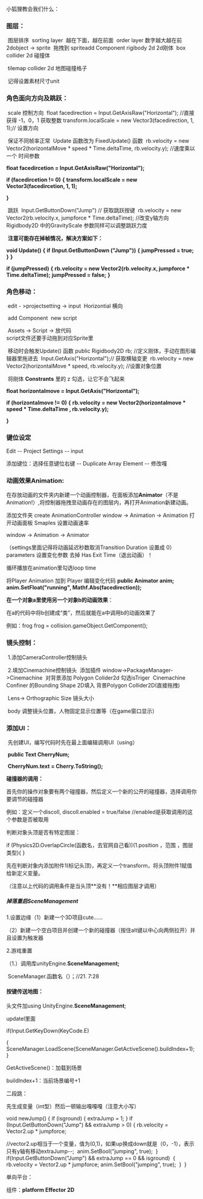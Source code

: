 小狐狸教会我们什么：

### 图层：

​	图层排序
​	sorting layer
​	越在下面，越在前面
​	order layer  数字越大越在前2dobject -> sprite
​	拖拽到 spriteadd Component	
​	rigibody 2d     2d刚体
​	box collider 2d  碰撞体

​	tilemap collider 2d 地图碰撞格子

​	记得设置素材尺寸unit

### 	角色面向方向及跳跃：

​	scale 控制方向
​	float facedirection = Input.GetAxisRaw("Horizontal"); //直接获得  -1，0，1  获取整数
​	transform.localScale = new Vector3(facedirection, 1, 1);// 设置方向	

​	保证不同帧率正常
​	Update 函数改为 FixedUpdate() 函数
​	rb.velocity = new Vector2(horizontalMove * speed * Time.deltaTime, rb.velocity.y); //速度乘以一个	时间参数

 **float facedircetion = Input.GetAxisRaw("Horizontal");** 

 **if (facedircetion != 0)**
        **{**
            **transform.localScale = new Vector3(facedircetion, 1, 1);** 

 **}**

​	跳跃
​	Input.GetButtonDown("Jump")  // 获取跳跃按键
​	rb.velocity = new Vector2(rb.velocity.x, jumpforce * Time.deltaTime); //改变y轴方向
​	Rigidbody2D 中的GravityScale 参数同样可以调整跳跃力度

​	**注意可能存在掉帧情况，解决方案如下：**

 **void Update()**
    **{**
        **if (Input.GetButtonDown ("Jump"))**
        **{**
            **jumpPressed = true;**
        **}**
    **}**

 **if (jumpPressed)**
        **{**
            **rb.velocity = new Vector2(rb.velocity.x, jumpforce * Time.deltaTime);**
            **jumpPressed = false;** 
   **}**



### 角色移动：

​	edit - >projectsetting -> input 
​	Horizontial 横向  

​	add Component
​	new script

​	Assets -> Script ->  放代码	
​	script文件还要手动拖到对应Sprite里

​	移动时会触发Update() 函数
 	public Rigidbody2D rb; //定义刚体，手动在图形编辑器里拖进去
​	Input.GetAxis("Horizontal");// 获取横轴变更
​	 rb.velocity = new Vector2(horizontalMove * speed, rb.velocity.y); //设置对象位置

​	将刚体 **Constrants** 里的 z 勾选，让它不会飞起来

**float horizontalmove = Input.GetAxis("Horizontal");**

 **if (horizontalmove  != 0)**
        **{**
            **rb.velocity = new Vector2(horizontalmove * speed * Time.deltaTime , rb.velocity.y);**

**}**

### 键位设定

Edit -- Project Settings -- input

添加键位：选择任意键位右键 -- Duplicate Array Element -- 修改嘎

### 动画效果Animation:

在存放动画的文件夹内新建一个动画控制器，在面板添加**Animator**（不是Animation!）,将控制器拖拽至动画存在的图层内，再打开Animation新建动画。

添加文件夹   create AnimationController
window -> Animation -> Animation 打开动画面板
Smaples 设置动画速率

window -> Animation -> Animator

（settings里面记得将动画延迟秒数取消Transition Duration 设置成 0）
parameters 设置变化参数
去掉  Has Exit Time（退出动画）！

循环播放在animation里勾选loop time

将Player Animation  加到 Player
编辑变化代码
**public Animator anim;**
**anim.SetFloat("running", Mathf.Abs(facedirection));**

**在一个对象a里使用另一个对象b的动画效果**：

在a的代码中将b创建成“类”，然后就能在a中调用b的动画效果了

例如：frog frog = collision.gameObject.GetComponent<frog>();

### 镜头控制：

​	1.添加CameraController控制镜头

​	2.填加Cinemachine控制镜头
​	添加插件 window->PackageManager->Cinemachine
​	对背景添加 Polygon Colider2d     勾选isTriger
​	Cinemachine Confiner  的Bounding Shape 2D填入 背景Polygon Collider2D(直接拖拽)

​	Lens-> Orthographic Size 镜头大小  

​	body 调整镜头位置，人物固定显示位置等（在game窗口显示）

###  添加UI：

​	先创建UI，编写代码时先在最上面编辑调用UI（using）

​	 **public Text CherryNum;**

​	**CherryNum.text = Cherry.ToString();**

**碰撞器的调用：**

首先你的操作对象要有两个碰撞器，然后定义一个新的公开的碰撞器，选择调用你要调节的碰撞器

例如：定义一个discoll,       discoll.enabled = true/false       //enabled是获取调用的这个参数是否被取用

判断对象头顶是否有特定图层：

if  (Physics2D.OverlapCircle(函数名，去官网自己看))(1.position ，范围 ，图层类型){ }

先在判断对象内添加附件1(标记头顶)，再定义一个transform，将头顶附件1赋值给新定义变量。

（注意以上代码的调用条件是当头顶**没有！**相应图层才调用）

##### 掉落重启SceneManagement

1.设置边缘（1）新建一个3D项目cute......

（2）新建一个空白项目并创建一个新的碰撞器（按住alt键以中心向两侧拉开）并且设置为触发器

2.游戏重置

（1.）调用库unityEngine.**SceneManagement;**

​			SceneManager.函数名（）；//21.  7:28

#### 按键传送地图：

头文件加using UnityEngine.**SceneManagement**;

updatel里面

if(Input.GetKeyDown(KeyCode.E)

{
SceneManager.LoadScene(SceneManager.GetActiveScene().buildIndex+1);
}

GetActiveScene()：加载到场景

buildlndex+1：当前场景编号+1

二段跳：

先生成变量（int型）然后一顿输出嘎嘎嘎（注意大小写）

  void newJump()
    {
        if (isground)
        {
            extraJump = 1;
        }
        if (Input.GetButtonDown("Jump") && extraJump > 0)
        {
            rb.velocity = Vector2.up * jumpforce;

​			//vector2.up相当于一个变量，值为(0,1)，如果up换成down就是（0，-1），表示只有y轴有移动 
​            extraJump--;
​            anim.SetBool("jumping", true);
​        }
​        if(Input.GetButtonDown("Jump") && extraJump == 0 && isground)
​        {
​            rb.velocity = Vector2.up * jumpforce;
​            anim.SetBool("jumping", true);
​        } 
​    }

单向平台：

组件：**platform Effector 2D**

